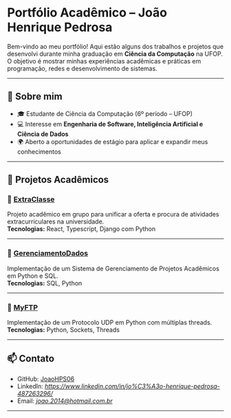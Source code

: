 # Portfólio Acadêmico – João Henrique Pedrosa

Bem-vindo ao meu portfólio! Aqui estão alguns dos trabalhos e projetos que desenvolvi durante minha graduação em **Ciência da Computação** na UFOP.  
O objetivo é mostrar minhas experiências acadêmicas e práticas em programação, redes e desenvolvimento de sistemas.

---

## 📌 Sobre mim
- 🎓 Estudante de Ciência da Computação (6º período – UFOP)  
- 💻 Interesse em **Engenharia de Software, Inteligência Artificial e Ciência de Dados**  
- 🌍 Aberto a oportunidades de estágio para aplicar e expandir meus conhecimentos  

---

## 📂 Projetos Acadêmicos

### 🔹 [ExtraClasse](./ExtraClasse)
Projeto acadêmico em grupo para unificar a oferta e procura de atividades extracurriculares na universidade.  
**Tecnologias:** React, Typescript, Django com Python 

---

### 🔹 [GerenciamentoDados](./GerenciamentoDados)
Implementação de um Sistema de Gerenciamento de Projetos Acadêmicos em Python e SQL.  
**Tecnologias:** SQL, Python 

---

### 🔹 [MyFTP](./MyFTP)
Implementação de um Protocolo UDP em Python com múltiplas threads.  
**Tecnologias:** Python, Sockets, Threads  

---

## 📫 Contato
- GitHub: [JoaoHPS06](https://github.com/JoaoHPS06)  
- LinkedIn: *https://www.linkedin.com/in/jo%C3%A3o-henrique-pedrosa-487263296/*  
- Email: *joao.2014@hotmail.com.br*  

---
